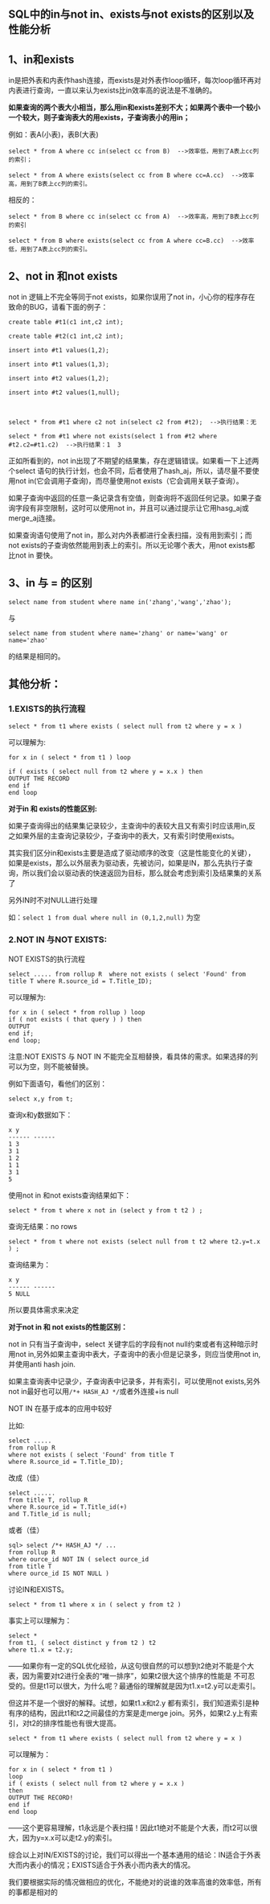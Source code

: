 ## SQL中的in与not in、exists与not exists的区别以及性能分析

## 1、in和exists

in是把外表和内表作hash连接，而exists是对外表作loop循环，每次loop循环再对内表进行查询，一直以来认为exists比in效率高的说法是不准确的。

**如果查询的两个表大小相当，那么用in和exists差别不大；如果两个表中一个较小一个较大，则子查询表大的用exists，子查询表小的用in；**

例如：表A(小表)，表B(大表)

```mysql
select * from A where cc in(select cc from B)  -->效率低，用到了A表上cc列的索引；

select * from A where exists(select cc from B where cc=A.cc)  -->效率高，用到了B表上cc列的索引。
```

相反的：

```mysql
select * from B where cc in(select cc from A)  -->效率高，用到了B表上cc列的索引

select * from B where exists(select cc from A where cc=B.cc)  -->效率低，用到了A表上cc列的索引。
```

## 2、not in 和not exists

not in 逻辑上不完全等同于not exists，如果你误用了not in，小心你的程序存在致命的BUG，请看下面的例子：

```mysql
create table #t1(c1 int,c2 int);

create table #t2(c1 int,c2 int);

insert into #t1 values(1,2);

insert into #t1 values(1,3);

insert into #t2 values(1,2);

insert into #t2 values(1,null);

 

select * from #t1 where c2 not in(select c2 from #t2);  -->执行结果：无

select * from #t1 where not exists(select 1 from #t2 where #t2.c2=#t1.c2)  -->执行结果：1  3
```

正如所看到的，not in出现了不期望的结果集，存在逻辑错误。如果看一下上述两个select 语句的执行计划，也会不同，后者使用了hash_aj，所以，请尽量不要使用not in(它会调用子查询)，而尽量使用not exists（它会调用关联子查询）。

如果子查询中返回的任意一条记录含有空值，则查询将不返回任何记录。如果子查询字段有非空限制，这时可以使用not in，并且可以通过提示让它用hasg_aj或merge_aj连接。

如果查询语句使用了not in，那么对内外表都进行全表扫描，没有用到索引；而not exists的子查询依然能用到表上的索引。所以无论哪个表大，用not exists都比not in 要快。

## 3、in 与 = 的区别

```mysql
select name from student where name in('zhang','wang','zhao');
```

与

```mysql
select name from student where name='zhang' or name='wang' or name='zhao'
```

的结果是相同的。

## 其他分析：

### 1.EXISTS的执行流程

```mysql
select * from t1 where exists ( select null from t2 where y = x ) 
```

可以理解为:

```mysql
for x in ( select * from t1 ) loop 

if ( exists ( select null from t2 where y = x.x ) then 
OUTPUT THE RECORD 
end if 
end loop 
```

**对于in 和 exists的性能区别:**

如果子查询得出的结果集记录较少，主查询中的表较大且又有索引时应该用in,反之如果外层的主查询记录较少，子查询中的表大，又有索引时使用exists。

其实我们区分in和exists主要是造成了驱动顺序的改变（这是性能变化的关键），如果是exists，那么以外层表为驱动表，先被访问，如果是IN，那么先执行子查询，所以我们会以驱动表的快速返回为目标，那么就会考虑到索引及结果集的关系了

另外IN时不对NULL进行处理

如：`select 1 from dual where null in (0,1,2,null)` 为空

### 2.NOT IN 与NOT EXISTS:

NOT EXISTS的执行流程

```mysql
select ..... from rollup R  where not exists ( select 'Found' from title T where R.source_id = T.Title_ID); 
```

可以理解为:

```mysql
for x in ( select * from rollup ) loop 
if ( not exists ( that query ) ) then 
OUTPUT 
end if; 
end loop; 
```

注意:NOT EXISTS 与 NOT IN 不能完全互相替换，看具体的需求。如果选择的列可以为空，则不能被替换。

例如下面语句，看他们的区别：

```mysql
select x,y from t; 
```

查询x和y数据如下：

```mysql
x y 
------ ------ 
1 3 
3 1 
1 2 
1 1 
3 1 
5 
```

使用not in 和not exists查询结果如下：

```mysql
select * from t where x not in (select y from t t2 ) ;
```

查询无结果：no rows

```mysql
select * from t where not exists (select null from t t2 where t2.y=t.x ) ;
```

查询结果为：

```mysql
x y 
------ ------ 
5 NULL 
```

所以要具体需求来决定

**对于not in 和 not exists的性能区别：**

not in 只有当子查询中，select 关键字后的字段有not null约束或者有这种暗示时用not in,另外如果主查询中表大，子查询中的表小但是记录多，则应当使用not in,并使用anti hash join.

如果主查询表中记录少，子查询表中记录多，并有索引，可以使用not exists,另外not in最好也可以用`/*+ HASH_AJ */`或者外连接+is null

NOT IN 在基于成本的应用中较好

比如:

```mysql
select ..... 
from rollup R 
where not exists ( select 'Found' from title T 
where R.source_id = T.Title_ID); 
```

改成（佳）

```mysql
select ...... 
from title T, rollup R 
where R.source_id = T.Title_id(+) 
and T.Title_id is null; 
```

或者（佳）

```mysql
sql> select /*+ HASH_AJ */ ... 
from rollup R 
where ource_id NOT IN ( select ource_id 
from title T 
where ource_id IS NOT NULL ) 
```

讨论IN和EXISTS。

```mysql
select * from t1 where x in ( select y from t2 ) 
```

事实上可以理解为：

```mysql
select * 
from t1, ( select distinct y from t2 ) t2 
where t1.x = t2.y; 
```

——如果你有一定的SQL优化经验，从这句很自然的可以想到t2绝对不能是个大表，因为需要对t2进行全表的“唯一排序”，如果t2很大这个排序的性能是 不可忍受的。但是t1可以很大，为什么呢？最通俗的理解就是因为t1.x=t2.y可以走索引。

但这并不是一个很好的解释。试想，如果t1.x和t2.y 都有索引，我们知道索引是种有序的结构，因此t1和t2之间最佳的方案是走merge join。另外，如果t2.y上有索引，对t2的排序性能也有很大提高。

```mysql
select * from t1 where exists ( select null from t2 where y = x ) 
```

可以理解为：

```mysql
for x in ( select * from t1 ) 
loop 
if ( exists ( select null from t2 where y = x.x ) 
then 
OUTPUT THE RECORD! 
end if 
end loop 
```

——这个更容易理解，t1永远是个表扫描！因此t1绝对不能是个大表，而t2可以很大，因为y=x.x可以走t2.y的索引。

综合以上对IN/EXISTS的讨论，我们可以得出一个基本通用的结论：IN适合于外表大而内表小的情况；EXISTS适合于外表小而内表大的情况。

我们要根据实际的情况做相应的优化，不能绝对的说谁的效率高谁的效率低，所有的事都是相对的